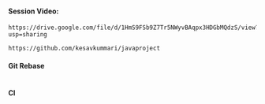 #### Session Video:
```
https://drive.google.com/file/d/1HmS9FSb9Z7Tr5NWyvBAqpx3HDGbMQdzS/view?usp=sharing

https://github.com/kesavkummari/javaproject
```

#### Git Rebase
```

```

#### CI 
```

```